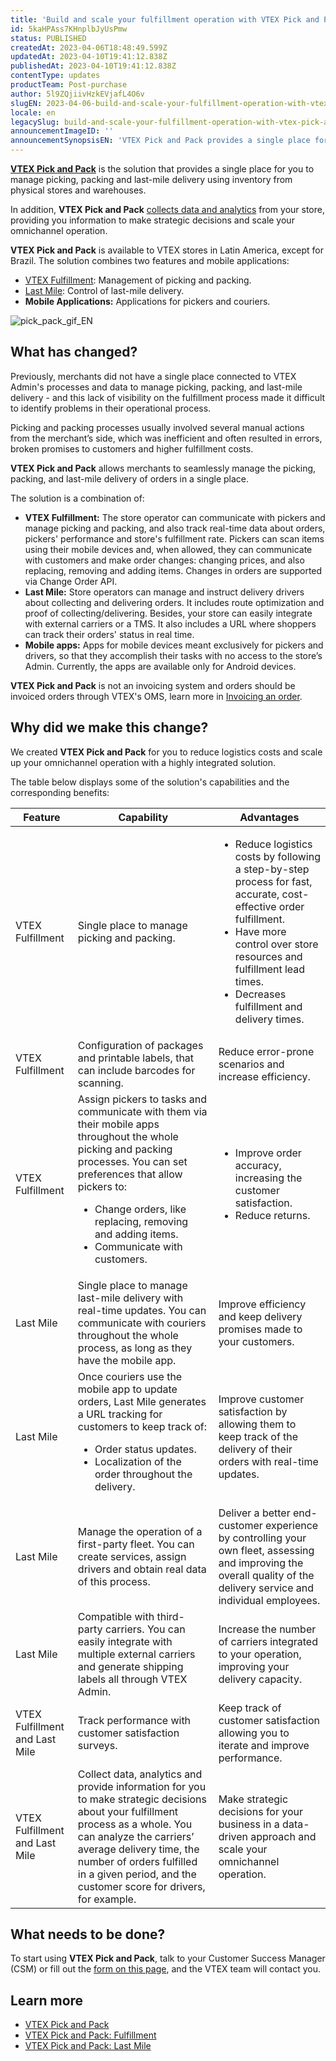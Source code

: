 ```yaml
---
title: 'Build and scale your fulfillment operation with VTEX Pick and Pack'
id: 5kaHPAss7KHnplbJyUsPmw
status: PUBLISHED
createdAt: 2023-04-06T18:48:49.599Z
updatedAt: 2023-04-10T19:41:12.838Z
publishedAt: 2023-04-10T19:41:12.838Z
contentType: updates
productTeam: Post-purchase
author: 5l9ZQjiivHzkEVjafL4O6v
slugEN: 2023-04-06-build-and-scale-your-fulfillment-operation-with-vtex-pick-and-pack
locale: en
legacySlug: build-and-scale-your-fulfillment-operation-with-vtex-pick-and-pack
announcementImageID: ''
announcementSynopsisEN: 'VTEX Pick and Pack provides a single place for merchants to  manage picking, packing and last-mile delivery.'
---
```


**[VTEX Pick and Pack](/es/tutorial/vtex-pick-and-pack--1OOops3WrUyz7e0bnhkfXU)** is the solution that provides a single place for you to manage picking, packing and last-mile delivery using inventory from physical stores and warehouses. 

In addition, **VTEX Pick and Pack** [collects data and analytics](/es/tutorial/vtex-pick-and-pack-fulfillment--1zGUEItEEVsal6cuBEBNcA#insights) from your store, providing you information to make strategic decisions and scale your omnichannel operation.

**VTEX Pick and Pack** is available to VTEX stores in Latin America, except for Brazil. The solution combines two features and mobile applications:

* [VTEX Fulfillment](/es/tutorial/vtex-pick-and-pack-fulfillment--1zGUEItEEVsal6cuBEBNcA): Management of picking and packing.
* [Last Mile](/en/tutorial/vtex-pick-and-pack-last-mile--HN7WKV0xoq2ssVjsJlfzr): Control of last-mile delivery.
* **Mobile Applications:** Applications for pickers and couriers.

![pick_pack_gif_EN](https://raw.githubusercontent.com/vtexdocs/help-center-content/refs/heads/main/docs/en/announcements/2023-04-06-build-and-scale-your-fulfillment-operation-with-vtex-pick-and-pack_1.gif)

## What has changed?

Previously, merchants did not have a single place connected to VTEX Admin's processes and data to manage picking, packing, and last-mile delivery - and this lack of visibility on the fulfillment process made it difficult to identify problems in their operational process.

Picking and packing processes usually involved several manual actions from the merchant’s side, which was inefficient and often resulted in errors, broken promises to customers and higher fulfillment costs.

**VTEX Pick and Pack** allows merchants to seamlessly manage the picking, packing, and last-mile delivery of orders in a single place.

The solution is a combination of:

- **VTEX Fulfillment:** The store operator can communicate with pickers and manage picking and packing, and also track real-time data about orders, pickers' performance and store's fulfillment rate. Pickers can scan items using their mobile devices and, when allowed, they can communicate with customers and make order changes: changing prices, and also replacing, removing and adding items. Changes in orders are supported via Change Order API.    
- **Last Mile:** Store operators can manage and instruct delivery drivers about collecting and delivering orders. It includes route optimization and proof of collecting/delivering. Besides, your store can easily integrate with external carriers or a TMS. It also includes a URL where shoppers can track their orders' status in real time.   
- **Mobile apps:** Apps for mobile devices meant exclusively for pickers and drivers, so that they accomplish their tasks with no access to the store’s Admin. Currently, the apps are available only for Android devices.

<div class="alert alert-danger">
<b>VTEX Pick and Pack</b> is not an invoicing system and orders should be invoiced orders through VTEX's OMS, learn more in <a href="https://help.vtex.com/en/tracks/orders--2xkTisx4SXOWXQel8Jg8sa/2WgQrlHTyVo4hLjhUs1LMT">Invoicing an order</a>.
 </div>

## Why did we make this change?

We created **VTEX Pick and Pack** for you to reduce logistics costs and scale up your omnichannel operation with a highly integrated solution.

The table below displays some of the solution's capabilities and the corresponding benefits:

| **Feature** | **Capability** | **Advantages** |
| ---------- | ---------- | ---------- |
| VTEX Fulfillment | Single place to manage picking and packing. | <ul><li>Reduce logistics costs by following a step-by-step process for fast, accurate, cost-effective order fulfillment.</li><li>Have more control over store resources and fulfillment lead times.</li><li>Decreases fulfillment and delivery times.</li></ul> |
| VTEX Fulfillment | Configuration of packages and printable labels, that can include barcodes for scanning. | Reduce error-prone scenarios and increase efficiency. |
| VTEX Fulfillment | Assign pickers to tasks and communicate with them via their mobile apps throughout the whole picking and packing processes. You can set preferences that allow pickers to:  <ul><li>Change orders, like replacing, removing and adding items.</li><li>Communicate with customers.</li></ul> | <ul><li>Improve order accuracy, increasing the customer satisfaction.</li><li>Reduce returns.</li></ul> |
| Last Mile | Single place to manage last-mile delivery with real-time updates. You can communicate with couriers throughout the whole process, as long as they have the mobile app. | Improve efficiency and keep delivery promises made to your customers. |
| Last Mile | Once couriers use the mobile app to update orders, Last Mile generates a URL tracking for customers to keep track of: <ul><li>Order status updates.</li><li>Localization of the order throughout the delivery.</li></ul> | Improve customer satisfaction by allowing them to keep track of the delivery of their orders with real-time updates. |
| Last Mile | Manage the operation of a first-party fleet. You can create services, assign drivers and obtain real data of this process. | Deliver a better end-customer experience by controlling your own fleet, assessing and improving the overall quality of the delivery service and individual employees. |
| Last Mile | Compatible with third-party carriers. You can easily integrate with multiple external carriers and generate shipping labels all through VTEX Admin. | Increase the number of carriers integrated to your operation, improving your delivery capacity. |
| VTEX Fulfillment and Last Mile | Track performance with customer satisfaction surveys. | Keep track of customer satisfaction allowing you to iterate and improve performance. |
| VTEX Fulfillment and Last Mile | Collect data, analytics and provide information for you to make strategic decisions about your fulfillment process as a whole.  You can analyze the carriers’ average delivery time, the number of orders fulfilled in a given period, and the customer score for drivers, for example. | Make strategic decisions for your business in a data-driven approach and scale your omnichannel operation. |

## What needs to be done?

To start using **VTEX Pick and Pack**, talk to your Customer Success Manager (CSM) or fill out the [form on this page](https://content.vtex.com/en/pick-and-pack/), and the VTEX team will contact you.

## Learn more

- [VTEX Pick and Pack](/es/tutorial/vtex-pick-and-pack--1OOops3WrUyz7e0bnhkfXU) 
- [VTEX Pick and Pack: Fulfillment](/es/tutorial/vtex-pick-and-pack-fulfillment--1zGUEItEEVsal6cuBEBNcA) 
- [VTEX Pick and Pack: Last Mile](/en/tutorial/vtex-pick-and-pack-last-mile--HN7WKV0xoq2ssVjsJlfzr)

